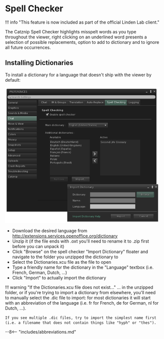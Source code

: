 # Spell Checker

!!! info "This feature is now included as part of the official Linden Lab client."

The Catznip Spell Checker highlights misspelt words as you type throughout the viewer, right clicking on an underlined word presents a selection of possible replacements, option to add to dictionary and to ignore all future occurrences.

## Installing Dictionaries

To install a dictionary for a language that doesn't ship with the viewer by default:

![Spellchecker UI in Preferences ><](./spell_checker/add_dictionaries.png)

* Download the desired language from <http://extensions.services.openoffice.org/dictionary>
* Unzip it (if the file ends with .oxt you'll need to rename it to .zip first before you can unpack it)
* Click "Browse" on the spell checker "Import Dictionary" floater and navigate to the folder you unzipped the dictionary to
* Select the Dictionaries.xcu file as the file to open
* Type a friendly name for the dictionary in the "Language" textbox (i.e. French, German, Dutch, ...)
* Click "Import" to actually import the dictionary

!!! warning "If the Dictionaries.xcu file does not exist..."
    ... in the unzipped folder, or if you're trying to import a dictionary from elsewhere, you'll need to manually select the .dic file to import: for most dictionaries it will start with an abbreviation of the language (i.e. fr for French, de for German, nl for Dutch, ...).

    If you see multiple .dic files, try to import the simplest name first (i.e. a filename that does not contain things like "hyph" or "thes").

--8<-- "includes/abbreviations.md"
